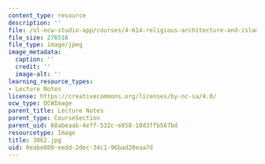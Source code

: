 ```yaml
---
content_type: resource
description: ''
file: /ol-ocw-studio-app/courses/4-614-religious-architecture-and-islamic-cultures-fall-2002/0eabe800eedd2dec34c196bad20eaa7d_3062.jpg
file_size: 276516
file_type: image/jpeg
image_metadata:
  caption: ''
  credit: ''
  image-alt: ''
learning_resource_types:
- Lecture Notes
license: https://creativecommons.org/licenses/by-nc-sa/4.0/
ocw_type: OCWImage
parent_title: Lecture Notes
parent_type: CourseSection
parent_uid: 68abeaab-4eff-532c-e858-18d3ffb567bd
resourcetype: Image
title: 3062.jpg
uid: 0eabe800-eedd-2dec-34c1-96bad20eaa7d
---
```

